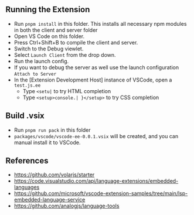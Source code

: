## Running the Extension

- Run `pnpm install` in this folder. This installs all necessary npm modules in both the client and server folder
- Open VS Code on this folder.
- Press Ctrl+Shift+B to compile the client and server.
- Switch to the Debug viewlet.
- Select `Launch Client` from the drop down.
- Run the launch config.
- If you want to debug the server as well use the launch configuration `Attach to Server`
- In the [Extension Development Host] instance of VSCode, open a `test.js.ee`
  - Type `<setu|` to try HTML completion
  - Type `<setup>console.| }</setup>` to try CSS completion

## Build .vsix

- Run `pnpm run pack` in this folder
- `packages/vscode/vscode-ee-0.0.1.vsix` will be created, and you can manual install it to VSCode.

## References

- https://github.com/volarjs/starter
- https://code.visualstudio.com/api/language-extensions/embedded-languages
- https://github.com/microsoft/vscode-extension-samples/tree/main/lsp-embedded-language-service
- https://github.com/analogjs/language-tools